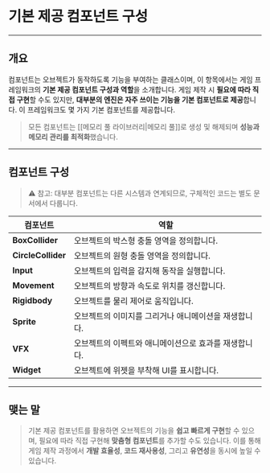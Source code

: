 # **기본 제공 컴포넌트 구성**
---
## **개요**
컴포넌트는 오브젝트가 동작하도록 기능을 부여하는 클래스이며, 이 항목에서는 게임 프레임워크의 **기본 제공 컴포넌트 구성과 역할**을 소개합니다. 게임 제작 시 **필요에 따라 직접 구현**할 수도 있지만, **대부분의 엔진은 자주 쓰이는 기능을 기본 컴포넌트로 제공**합니다. 이 프레임워크도 몇 가지 기본 컴포넌트를 제공합니다.

> 모든 컴포넌트는 [[메모리 풀 라이브러리|메모리 풀]]로 생성 및 해제되며 **성능과 메모리 관리를 최적화**했습니다.

---
## **컴포넌트 구성**

> ⚠️ 참고: 대부분 컴포넌트는 다른 시스템과 연계되므로, 구체적인 코드는 별도 문서에서 다룹니다.

| 컴포넌트               | 역할                            |
| ------------------ | ----------------------------- |
| **BoxCollider**    | 오브젝트의 박스형 충돌 영역을 정의합니다.       |
| **CircleCollider** | 오브젝트의 원형 충돌 영역을 정의합니다.        |
| **Input**          | 오브젝트의 입력을 감지해 동작을 실행합니다.      |
| **Movement**       | 오브젝트의 방향과 속도로 위치를 갱신합니다.      |
| **Rigidbody**      | 오브젝트를 물리 제어로 움직입니다.           |
| **Sprite**         | 오브젝트의 이미지를 그리거나 애니메이션을 재생합니다. |
| **VFX**            | 오브젝트의 이펙트와 애니메이션으로 효과를 재생합니다. |
| **Widget**         | 오브젝트에 위젯을 부착해 UI를 표시합니다.      |

---
## **맺는 말**

> 기본 제공 컴포넌트를 활용하면 오브젝트의 기능을 **쉽고 빠르게 구현**할 수 있으며, 필요에 따라 직접 구현해 **맞춤형 컴포넌트**를 추가할 수도 있습니다. 이를 통해 게임 제작 과정에서 **개발 효율성**, **코드 재사용성**, 그리고 **유연성**을 동시에 높일 수 있습니다.